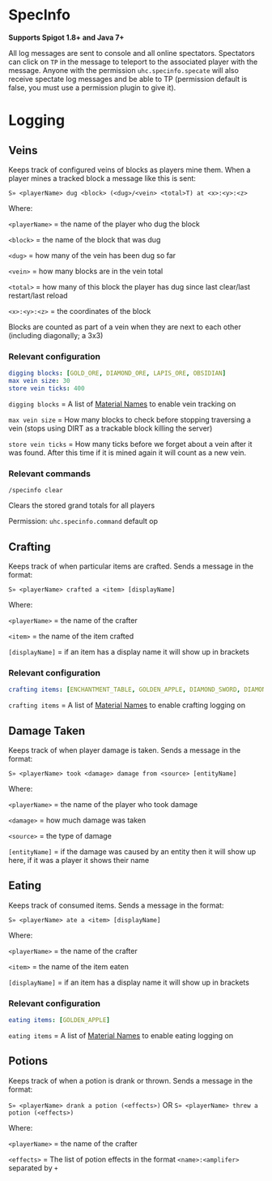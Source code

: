 SpecInfo
========

**Supports Spigot 1.8+ and Java 7+**

All log messages are sent to console and all online spectators. Spectators can click on `TP` in the message to teleport
to the associated player with the message. Anyone with the permission `uhc.specinfo.specate` will also receive spectate
log messages and be able to TP (permission default is false, you must use a permission plugin to give it).

# Logging

## Veins

Keeps track of configured veins of blocks as players mine them. When a player mines a tracked block a message like this 
is sent:

`S» <playerName> dug <block> (<dug>/<vein> <total>T) at <x>:<y>:<z>`

Where:

`<playerName>` = the name of the player who dug the block

`<block>` = the name of the block that was dug

`<dug>` = how many of the vein has been dug so far

`<vein>` = how many blocks are in the vein total

`<total>` = how many of this block the player has dug since last clear/last restart/last reload

`<x>:<y>:<z>` = the coordinates of the block

Blocks are counted as part of a vein when they are next to each other (including diagonally; a 3x3)

### Relevant configuration

```yaml
digging blocks: [GOLD_ORE, DIAMOND_ORE, LAPIS_ORE, OBSIDIAN]
max vein size: 30
store vein ticks: 400
```

`digging blocks` = A list of [Material Names](https://hub.spigotmc.org/javadocs/bukkit/org/bukkit/Material.html) to enable vein tracking on

`max vein size` = How many blocks to check before stopping traversing a vein (stops using DIRT as a trackable block killing the server)

`store vein ticks` = How many ticks before we forget about a vein after it was found. After this time if it is mined again it will count as a new vein.

### Relevant commands

`/specinfo clear`

Clears the stored grand totals for all players

Permission: `uhc.specinfo.command` default op

## Crafting

Keeps track of when particular items are crafted. Sends a message in the format:

`S» <playerName> crafted a <item> [displayName]`

Where:

`<playerName>` = the name of the crafter

`<item>` = the name of the item crafted

`[displayName]` = if an item has a display name it will show up in brackets

### Relevant configuration

```yaml
crafting items: [ENCHANTMENT_TABLE, GOLDEN_APPLE, DIAMOND_SWORD, DIAMOND_HELMET, DIAMOND_CHESTPLATE, DIAMOND_LEGGINGS, DIAMOND_BOOTS, ANVIL, BOW]
```

`crafting items` = A list of [Material Names](https://hub.spigotmc.org/javadocs/bukkit/org/bukkit/Material.html) to enable crafting logging on

## Damage Taken

Keeps track of when player damage is taken. Sends a message in the format:

`S» <playerName> took <damage> damage from <source> [entityName]`

Where:

`<playerName>` = the name of the player who took damage

`<damage>` = how much damage was taken

`<source>` = the type of damage

`[entityName]` = if the damage was caused by an entity then it will show up here, if it was a player it shows their name

## Eating

Keeps track of consumed items. Sends a message in the format:

`S» <playerName> ate a <item> [displayName]`

Where:

`<playerName>` = the name of the crafter

`<item>` = the name of the item eaten

`[displayName]` = if an item has a display name it will show up in brackets

### Relevant configuration

```yaml
eating items: [GOLDEN_APPLE]
```

`eating items` = A list of [Material Names](https://hub.spigotmc.org/javadocs/bukkit/org/bukkit/Material.html) to enable eating logging on

## Potions

Keeps track of when a potion is drank or thrown. Sends a message in the format:

`S» <playerName> drank a potion (<effects>)` OR `S» <playerName> threw a potion (<effects>)`

Where:

`<playerName>` = the name of the crafter

`<effects>` = The list of potion effects in the format `<name>:<amplifer>` separated by ` + `